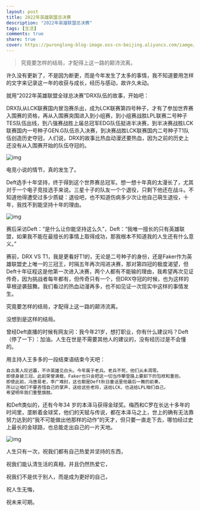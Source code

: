 ```yaml
---
layout: post
title: 2022年英雄联盟总决赛
description: "2022年英雄联盟总决赛"
tags: [生活]
comments: true
share: true
cover: https://puronglong-blog-image.oss-cn-beijing.aliyuncs.com/iamge/2022-11-26-145550.jpg
---
```


> 究竟要怎样的结局，才配得上这一路的颠沛流离。

<!-- more -->

许久没有更新了，不是因为断更，而是今年发生了太多的事情，我不知道要用怎样的文字来记录这一年的收获与成长，经历与感动，故许久未动。

就用“2022年英雄联盟全球总决赛”DRX队伍的故事，开始吧：

DRX队从LCK联赛国内冒泡赛杀出，成为LCK联赛第四号种子，才有了参加世界赛入围赛的资格，再从入围赛突围进入到小组赛，到小组赛战胜LPL联赛二号种子TES队伍出线，到八强赛战胜上届总冠军EDG队伍挺进半决赛，到半决赛战胜LCK联赛国内一号种子GEN.G队伍杀入决赛，到决赛战胜LCK联赛国内二号种子T1队伍创造历史夺冠，人们说，DRX的故事比热血动漫还要热血，因为之前的历史上还没有从入围赛开始的队伍夺冠的。

![img](https://puronglong-blog-image.oss-cn-beijing.aliyuncs.com/iamge/2022-11-26-144821.png)

电竞小说的情节，真的发生了。

Deft选手十年坚持，终于得到这个世界赛总冠军。想一想十年真的太漫长了，尤其对于一个电子竞技选手来说。三星十子的队友一个个退役，只剩下他还在战斗。不知道他得遭受过多少质疑：退役吧，也不知道伤病多少次让他自己萌生退役，十年，我找不到能坚持十年的理由。

![img](https://puronglong-blog-image.oss-cn-beijing.aliyuncs.com/iamge/2022-11-26-145717.jpg)

赛后采访Deft：“是什么让你能坚持这么久”，Deft：“我唯一擅长的只有英雄联盟，如果我不能在最擅长的事情上取得成功，那我根本不知道我的人生还有什么意义。”

赛前，DRX VS T1，我是更看好T1的，无论是二号种子的身份，还是Faker作为英雄联盟史上唯一的三冠王，时隔五年再次闯进决赛，那对第四冠的极度渴望，但Deft十年征程这是他第一次进入决赛，两个人都有不能输的理由，我希望再次见证传奇，因为挑战者每年都有，但传奇只有一个，但DRX夺冠的时候，也为这样的草根逆袭鼓舞。我们看过的热血动漫再多，也不如见证一次现实中这样的事情发生。

究竟要怎样的结局，才配得上这一路的颠沛流离。

没想到是这样的结局。

曾经Deft直播的时候有网友问：我今年21岁，想打职业，你有什么建议吗？Deft（停了一下）：加油。人生在世是不需要其他人的建议的，没有经历过是不会懂的。

用主持人王多多的一段结束语结束今天吧：

```html
自古美人叹迟暮，不许英雄见白头。今年属于老兵。老兵不死，他们从未凋零。
即使身披三冠，此前荣誉满载，Faker也只会把这一切当作攀登路上要卸下的包袱和重担。
即使此前，冯唐易老，李广难封，这也都是Deft秋日童话里他最后一舞的前奏。
所以让咱们不要吝惜自己的掌声，送给这些老将，送给LCK，也送给LPL咱们自己。
希望明年我们重整旗鼓。
```

和Deft类似的，还有今年34 岁的本泽马获得金球奖。梅西和C罗在长达十多年的时间里，垄断着金球奖，他们的天赋与传说，都在本泽马之上，世上的确有无法靠努力达到的“我不可能做出他那样的动作”的天才，但只要一直走下去，哪怕经过史上最长的金球路，也总能走出自己的一片天地。

![img](https://puronglong-blog-image.oss-cn-beijing.aliyuncs.com/iamge/2022-11-26-151718.jpg)

人生只有一次，祝我们都有自己热爱并坚持的东西，

祝我们能认清生活的真相，并且仍然热爱它，

祝我们不是优于别人，而是成为更好的自己，

祝人生无悔，

祝未来可期。
